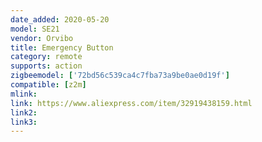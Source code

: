 ```yaml
---
date_added: 2020-05-20
model: SE21
vendor: Orvibo
title: Emergency Button
category: remote
supports: action
zigbeemodel: ['72bd56c539ca4c7fba73a9be0ae0d19f']
compatible: [z2m]
mlink: 
link: https://www.aliexpress.com/item/32919438159.html
link2: 
link3: 
---
```

